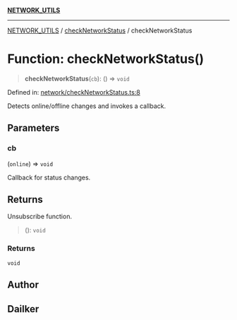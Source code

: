 [**NETWORK_UTILS**](../../README.md)

***

[NETWORK_UTILS](../../README.md) / [checkNetworkStatus](../README.md) / checkNetworkStatus

# Function: checkNetworkStatus()

> **checkNetworkStatus**(`cb`): () => `void`

Defined in: [network/checkNetworkStatus.ts:8](https://github.com/dailker/everyutil-js/blob/7799f3f003cb23f425be3f1c83c38483e2648188/src/network/checkNetworkStatus.ts#L8)

Detects online/offline changes and invokes a callback.

## Parameters

### cb

(`online`) => `void`

Callback for status changes.

## Returns

Unsubscribe function.

> (): `void`

### Returns

`void`

## Author

## Dailker
